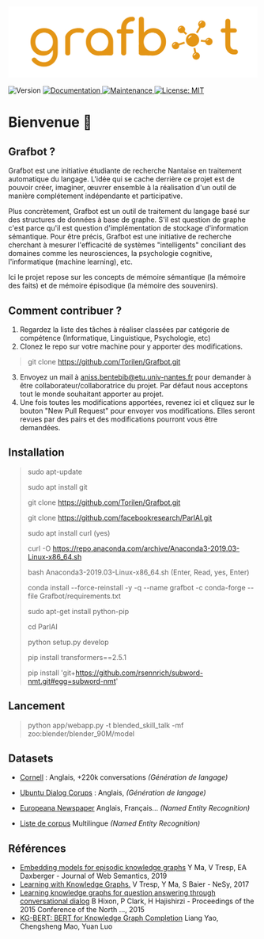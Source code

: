 ![logo-grafbot](assets/logo-grafbot.png)

<p>
  <img alt="Version" src="https://img.shields.io/badge/version-1.0.0-blue.svg?cacheSeconds=2592000" />
  <a href="https://github.com/Torilen/Grafbot#readme" target="_blank">
    <img alt="Documentation" src="https://img.shields.io/badge/documentation-yes-brightgreen.svg" />
  </a>
  <a href="https://github.com/Torilen/Grafbot/graphs/commit-activity" target="_blank">
    <img alt="Maintenance" src="https://img.shields.io/badge/Maintained%3F-yes-green.svg" />
  </a>
  <a href="https://github.com/Torilen/Grafbot/blob/master/LICENSE" target="_blank">
    <img alt="License: MIT" src="https://img.shields.io/github/license/Torilen/Grafbot" />
  </a>
</p>

# Bienvenue 👋

## Grafbot ?

Grafbot est une initiative étudiante de recherche Nantaise en traitement automatique du langage. L'idée qui se cache derrière ce projet est de pouvoir créer, imaginer, œuvrer ensemble à la réalisation d'un outil de manière complétement indépendante et participative.  

Plus concrètement, Grafbot est un outil de traitement du langage basé sur des structures de données à base de graphe. S'il est question de graphe c'est parce qu'il est question d'implémentation de stockage d'information sémantique. Pour être précis, Grafbot est une initiative de recherche cherchant à mesurer l'efficacité de systèmes "intelligents" conciliant des domaines comme les neurosciences, la psychologie cognitive, l'informatique (machine learning), etc.

Ici le projet repose sur les concepts de mémoire sémantique (la mémoire des faits) et de mémoire épisodique (la mémoire des souvenirs). 

## Comment contribuer ?

1) Regardez la liste des tâches à réaliser classées par catégorie de compétence (Informatique, Linguistique, Psychologie, etc)
2) Clonez le repo sur votre machine pour y apporter des modifications.

> git clone https://github.com/Torilen/Grafbot.git

3) Envoyez un mail à aniss.bentebib@etu.univ-nantes.fr pour demander à être collaborateur/collaboratrice du projet. Par défaut nous acceptons tout le monde souhaitant apporter au projet.
4) Une fois toutes les modifications apportées, revenez ici et cliquez sur le bouton "New Pull Request" pour envoyer vos modifications. Elles seront revues par des pairs et des modifications pourront vous être demandées.

## Installation
> sudo apt-update
>
> sudo apt install git
>
> git clone https://github.com/Torilen/Grafbot.git
>
> git clone https://github.com/facebookresearch/ParlAI.git
>
> sudo apt install curl (yes)
>
> curl -O https://repo.anaconda.com/archive/Anaconda3-2019.03-Linux-x86_64.sh
>
> bash Anaconda3-2019.03-Linux-x86_64.sh (Enter, Read, yes, Enter)
>
> conda install --force-reinstall -y -q --name grafbot -c conda-forge --file Grafbot/requirements.txt
>
> sudo apt-get install python-pip
>
> cd ParlAI
>
> python setup.py develop
>
> pip install transformers==2.5.1
>
> pip install 'git+https://github.com/rsennrich/subword-nmt.git#egg=subword-nmt'

## Lancement

>
> python app/webapp.py -t blended_skill_talk -mf zoo:blender/blender_90M/model
>
## Datasets
* [Cornell](https://www.cs.cornell.edu/~cristian/Cornell_Movie-Dialogs_Corpus.html) : Anglais, +220k conversations _(Génération de langage)_
* [Ubuntu Dialog Corups](https://github.com/rkadlec/ubuntu-ranking-dataset-creator) : Anglais, _(Génération de langage)_

* [Europeana Newspaper](https://github.com/EuropeanaNewspapers/ner-corpora) Anglais, Français... _(Named Entity Recognition)_
* [Liste de corpus](https://github.com/juand-r/entity-recognition-datasets) Multilingue _(Named Entity Recognition)_

## Références
* [Embedding models for episodic knowledge graphs](https://scholar.google.com/scholar_url?url=https://www.sciencedirect.com/science/article/pii/S1570826818300702&hl=fr&sa=T&oi=gsb&ct=res&cd=0&d=5238262037328151074&ei=35ylXuaYBNqIy9YP85eIwAc&scisig=AAGBfm2S2N0AQmRqbobunMAeoxWJA9VR4w) Y Ma, V Tresp, EA Daxberger - Journal of Web Semantics, 2019
* [Learning with Knowledge Graphs.](https://scholar.google.com/scholar_url?url=https://pdfs.semanticscholar.org/f390/56d8cd88d5114273f568a130b6b120b53d06.pdf&hl=fr&sa=T&oi=gsb-ggp&ct=res&cd=0&d=11993380627212960441&ei=Np2lXovKL5XGmAGEgb7YBw&scisig=AAGBfm0wy4yiGonYuUusi3uu-rU-HZNO1A) V Tresp, Y Ma, S Baier - NeSy, 2017
* [Learning knowledge graphs for question answering through conversational dialog](https://scholar.google.com/scholar_url?url=https://www.aclweb.org/anthology/N15-1086.pdf&hl=fr&sa=T&oi=gsb-ggp&ct=res&cd=0&d=15362143584041873561&ei=5pOmXrzMOoGzmAGyv6DwCw&scisig=AAGBfm17I3U4AWHpZw68Dz4iumMY-B3iQA) B Hixon, P Clark, H Hajishirzi - Proceedings of the 2015 Conference of the North …, 2015
* [KG-BERT: BERT for Knowledge Graph Completion](https://arxiv.org/pdf/1909.03193.pdf) Liang Yao, Chengsheng Mao, Yuan Luo
